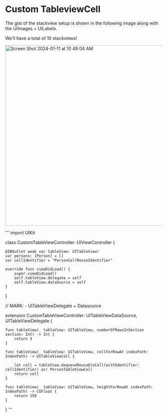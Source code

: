 # Custom TableviewCell

The gist of the stackview setup is shown in the following image along with the UIImages + UILabels.
&nbsp;

We'll have a total of 10 stackviews!

<img width="575" alt="Screen Shot 2024-01-11 at 10 49 04 AM" src="https://github.com/Eashir/TableviewCell/assets/20934684/7e01358c-5c7f-492f-9fb3-426f949491dc">

'''
import UIKit

class CustomTableViewController: UIViewController {
    
    @IBOutlet weak var tableView: UITableView!
    var persons: [Person] = []
    var cellIdentifier = "PersonCellReuseIdentifier"
    
    override func viewDidLoad() {
        super.viewDidLoad()
        self.tableView.delegate = self
        self.tableView.dataSource = self
    }
    
}

// MARK: - UITableViewDelegate + Datasource

extension CustomTableViewController: UITableViewDataSource, UITableViewDelegate {
    
    func tableView(_ tableView: UITableView, numberOfRowsInSection section: Int) -> Int {
        return 3
    }
    
    func tableView(_ tableView: UITableView, cellForRowAt indexPath: IndexPath) -> UITableViewCell {
        
        let cell = tableView.dequeueReusableCell(withIdentifier: cellIdentifier) as! PersonTableViewCell
        return cell
    }
    
    func tableView(_ tableView: UITableView, heightForRowAt indexPath: IndexPath) -> CGFloat {
        return 150
    }
    
}
'''
&nbsp;


